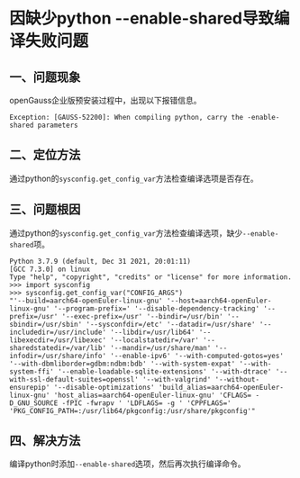 # 因缺少python --enable-shared导致编译失败问题

## 一、问题现象

openGauss企业版预安装过程中，出现以下报错信息。

```
Exception: [GAUSS-52200]: When compiling python, carry the -enable-shared parameters
```

## 二、定位方法

通过python的`sysconfig.get_config_var`方法检查编译选项是否存在。

## 三、问题根因

通过python的`sysconfig.get_config_var`方法检查编译选项，缺少`--enable-shared`项。

```shell
Python 3.7.9 (default, Dec 31 2021, 20:01:11)
[GCC 7.3.0] on linux
Type "help", "copyright", "credits" or "license" for more information.
>>> import sysconfig
>>> sysconfig.get_config_var("CONFIG_ARGS")
"'--build=aarch64-openEuler-linux-gnu' '--host=aarch64-openEuler-linux-gnu' '--program-prefix=' '--disable-dependency-tracking' '--prefix=/usr' '--exec-prefix=/usr' '--bindir=/usr/bin' '--sbindir=/usr/sbin' '--sysconfdir=/etc' '--datadir=/usr/share' '--includedir=/usr/include' '--libdir=/usr/lib64' '--libexecdir=/usr/libexec' '--localstatedir=/var' '--sharedstatedir=/var/lib' '--mandir=/usr/share/man' '--infodir=/usr/share/info' '--enable-ipv6' '--with-computed-gotos=yes' '--with-dbmliborder=gdbm:ndbm:bdb' '--with-system-expat' '--with-system-ffi' '--enable-loadable-sqlite-extensions' '--with-dtrace' '--with-ssl-default-suites=openssl' '--with-valgrind' '--without-ensurepip' '--disable-optimizations' 'build_alias=aarch64-openEuler-linux-gnu' 'host_alias=aarch64-openEuler-linux-gnu' 'CFLAGS= -D_GNU_SOURCE -fPIC -fwrapv ' 'LDFLAGS= -g ' 'CPPFLAGS=' 'PKG_CONFIG_PATH=:/usr/lib64/pkgconfig:/usr/share/pkgconfig'"
```

## 四、解决方法

编译python时添加`--enable-shared`选项，然后再次执行编译命令。